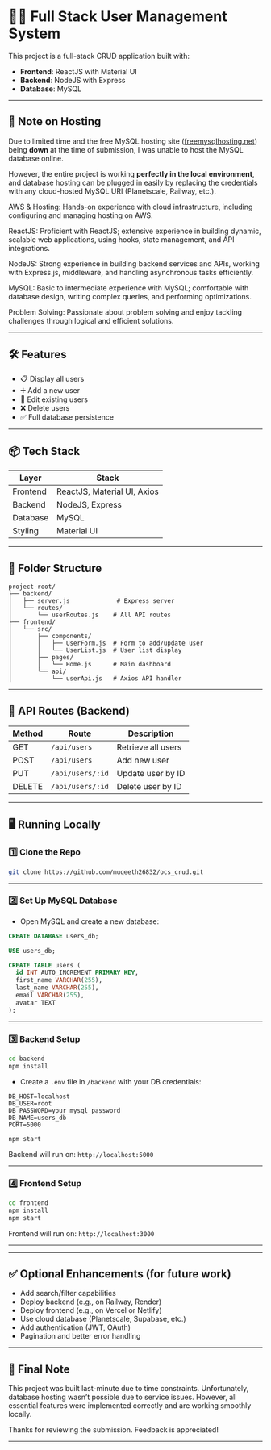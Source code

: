 # 🧑‍💻 Full Stack User Management System

This project is a full-stack CRUD application built with:

- **Frontend**: ReactJS with Material UI
- **Backend**: NodeJS with Express
- **Database**: MySQL

---

## 🚨 Note on Hosting

Due to limited time and the free MySQL hosting site ([freemysqlhosting.net](https://freemysqlhosting.net)) being **down** at the time of submission, I was unable to host the MySQL database online.

However, the entire project is working **perfectly in the local environment**, and database hosting can be plugged in easily by replacing the credentials with any cloud-hosted MySQL URI (Planetscale, Railway, etc.).

AWS & Hosting: Hands-on experience with cloud infrastructure, including configuring and managing hosting on AWS.

ReactJS: Proficient with ReactJS; extensive experience in building dynamic, scalable web applications, using hooks, state management, and API integrations.

NodeJS: Strong experience in building backend services and APIs, working with Express.js, middleware, and handling asynchronous tasks efficiently.

MySQL: Basic to intermediate experience with MySQL; comfortable with database design, writing complex queries, and performing optimizations.

Problem Solving: Passionate about problem solving and enjoy tackling challenges through logical and efficient solutions.

---

## 🛠 Features

- 📋 Display all users
- ➕ Add a new user
- 📝 Edit existing users
- ❌ Delete users
- ✅ Full database persistence

---

## 📦 Tech Stack

| Layer      | Stack                          |
|------------|--------------------------------|
| Frontend   | ReactJS, Material UI, Axios    |
| Backend    | NodeJS, Express                |
| Database   | MySQL                          |
| Styling    | Material UI                    |

---

## 📁 Folder Structure

```
project-root/
├── backend/
│   ├── server.js             # Express server
│   └── routes/
│       └── userRoutes.js    # All API routes
├── frontend/
│   └── src/
│       ├── components/
│       │   ├── UserForm.js  # Form to add/update user
│       │   └── UserList.js  # User list display
│       ├── pages/
│       │   └── Home.js      # Main dashboard
│       └── api/
│           └── userApi.js   # Axios API handler
```

---

## 🧪 API Routes (Backend)

| Method | Route             | Description            |
|--------|-------------------|------------------------|
| GET    | `/api/users`      | Retrieve all users     |
| POST   | `/api/users`      | Add new user           |
| PUT    | `/api/users/:id`  | Update user by ID      |
| DELETE | `/api/users/:id`  | Delete user by ID      |

---

## 🖥️ Running Locally

### 1️⃣ Clone the Repo

```bash
git clone https://github.com/muqeeth26832/ocs_crud.git
```

---

### 2️⃣ Set Up MySQL Database

- Open MySQL and create a new database:

```sql
CREATE DATABASE users_db;

USE users_db;

CREATE TABLE users (
  id INT AUTO_INCREMENT PRIMARY KEY,
  first_name VARCHAR(255),
  last_name VARCHAR(255),
  email VARCHAR(255),
  avatar TEXT
);
```

---

### 3️⃣ Backend Setup

```bash
cd backend
npm install
```

- Create a `.env` file in `/backend` with your DB credentials:

```
DB_HOST=localhost
DB_USER=root
DB_PASSWORD=your_mysql_password
DB_NAME=users_db
PORT=5000
```

```bash
npm start
```

Backend will run on: `http://localhost:5000`

---

### 4️⃣ Frontend Setup

```bash
cd frontend
npm install
npm start
```

Frontend will run on: `http://localhost:3000`

---

---

## ✅ Optional Enhancements (for future work)

- Add search/filter capabilities
- Deploy backend (e.g., on Railway, Render)
- Deploy frontend (e.g., on Vercel or Netlify)
- Use cloud database (Planetscale, Supabase, etc.)
- Add authentication (JWT, OAuth)
- Pagination and better error handling

---

## 🙏 Final Note

This project was built last-minute due to time constraints. Unfortunately, database hosting wasn’t possible due to service issues. However, all essential features were implemented correctly and are working smoothly locally.

Thanks for reviewing the submission. Feedback is appreciated!

---
